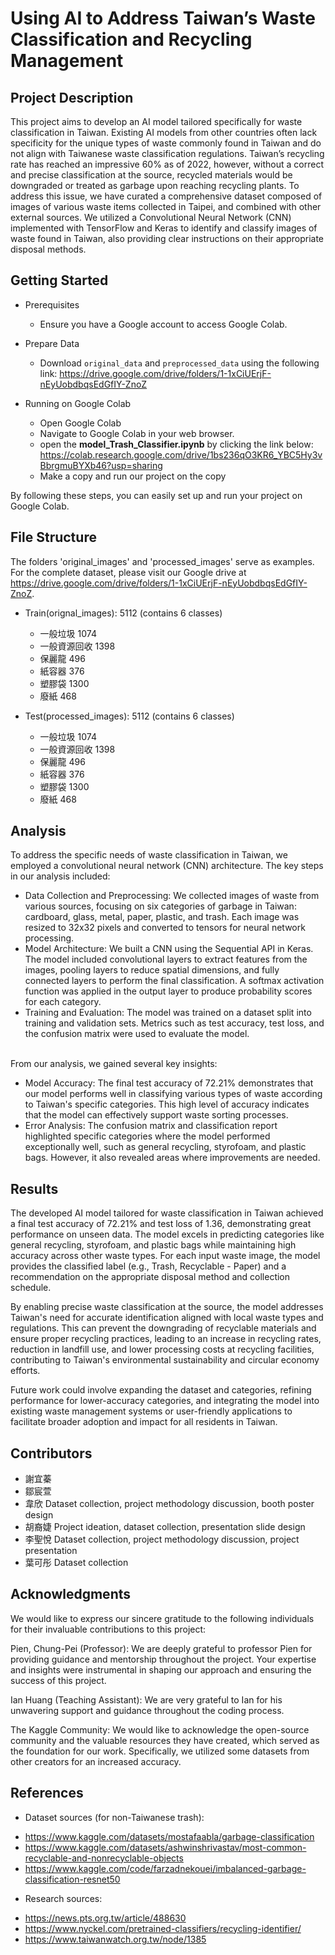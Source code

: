 # Using AI to Address Taiwan’s Waste Classification and Recycling Management

## Project Description

This project aims to develop an AI model tailored specifically for waste classification in Taiwan. Existing AI models from other countries often lack specificity for the unique types of waste commonly found in Taiwan and do not align with Taiwanese waste classification regulations. Taiwan’s recycling rate has reached an impressive 60% as of 2022, however, without a correct and precise classification at the source, recycled materials would be downgraded or treated as garbage upon reaching recycling plants. To address this issue, we have curated a comprehensive dataset composed of images of various waste items collected in Taipei, and combined with other external sources. We utilized a Convolutional Neural Network (CNN) implemented with TensorFlow and Keras to identify and classify images of waste found in Taiwan, also providing clear instructions on their appropriate disposal methods.

## Getting Started

* Prerequisites
  - Ensure you have a Google account to access Google Colab.

* Prepare Data 
  - Download `original_data` and `preprocessed_data` using the following link: https://drive.google.com/drive/folders/1-1xCiUErjF-nEyUobdbqsEdGfIY-ZnoZ

* Running on Google Colab
  - Open Google Colab
  - Navigate to Google Colab in your web browser.
  - open the **model_Trash_Classifier.ipynb** by clicking the link below: https://colab.research.google.com/drive/1bs236qO3KR6_YBC5Hy3vBbrgmuBYXb46?usp=sharing
  - Make a copy and run our project on the copy

By following these steps, you can easily set up and run your project on Google Colab.

## File Structure
The folders 'original_images' and 'processed_images' serve as examples. For the complete dataset, please visit our Google drive at https://drive.google.com/drive/folders/1-1xCiUErjF-nEyUobdbqsEdGfIY-ZnoZ.

* Train(orignal_images): 5112
  (contains 6 classes)
  -  一般垃圾 1074
  -  一般資源回收 1398
  -  保麗龍 496
  -  紙容器 376
  -  塑膠袋 1300
  -  廢紙 468
 
* Test(processed_images): 5112
  (contains 6 classes)
  -  一般垃圾 1074
  -  一般資源回收 1398
  -  保麗龍 496
  -  紙容器 376
  -  塑膠袋 1300
  -  廢紙 468

## Analysis

To address the specific needs of waste classification in Taiwan, we employed a convolutional neural network (CNN) architecture. The key steps in our analysis included:<br/>

- Data Collection and Preprocessing: We collected images of waste from various sources, focusing on six categories of garbage in Taiwan: cardboard, glass, metal, paper, plastic, and trash. Each image was resized to 32x32 pixels and converted to tensors for neural network processing.<br/>
- Model Architecture: We built a CNN using the Sequential API in Keras. The model included convolutional layers to extract features from the images, pooling layers to reduce spatial dimensions, and fully connected layers to perform the final classification. A softmax activation function was applied in the output layer to produce probability scores for each category.<br/>
- Training and Evaluation: The model was trained on a dataset split into training and validation sets. Metrics such as test accuracy, test loss, and the confusion matrix were used to evaluate the model.<br/><br/>

From our analysis, we gained several key insights:<br/>
- Model Accuracy: The final test accuracy of 72.21% demonstrates that our model performs well in classifying various types of waste according to Taiwan's specific categories. This high level of accuracy indicates that the model can effectively support waste sorting processes.<br/>
- Error Analysis: The confusion matrix and classification report highlighted specific categories where the model performed exceptionally well, such as general recycling, styrofoam, and plastic bags. However, it also revealed areas where improvements are needed.<br/>

## Results

The developed AI model tailored for waste classification in Taiwan achieved a final test accuracy of 72.21% and test loss of 1.36, demonstrating great performance on unseen data. The model excels in predicting categories like general recycling, styrofoam, and plastic bags while maintaining high accuracy across other waste types. For each input waste image, the model provides the classified label (e.g., Trash, Recyclable - Paper) and a recommendation on the appropriate disposal method and collection schedule.

By enabling precise waste classification at the source, the model addresses Taiwan's need for accurate identification aligned with local waste types and regulations. This can prevent the downgrading of recyclable materials and ensure proper recycling practices, leading to an increase in recycling rates, reduction in landfill use, and lower processing costs at recycling facilities, contributing to Taiwan's environmental sustainability and circular economy efforts.

Future work could involve expanding the dataset and categories, refining performance for lower-accuracy categories, and integrating the model into existing waste management systems or user-friendly applications to facilitate broader adoption and impact for all residents in Taiwan.

## Contributors

- 謝宜蓁
- 鄒宸萱
- 韋欣 Dataset collection, project methodology discussion, booth poster design
- 胡裔婕 Project ideation, dataset collection, presentation slide design
- 李聖悅 Dataset collection, project methodology discussion, project presentation
- 葉可彤 Dataset collection

## Acknowledgments

We would like to express our sincere gratitude to the following individuals for their invaluable contributions to this project:

Pien, Chung-Pei (Professor): We are deeply grateful to professor Pien for providing guidance and mentorship throughout the project. Your expertise and insights were instrumental in shaping our approach and ensuring the success of this project.

Ian Huang (Teaching Assistant): We are very grateful to Ian for his unwavering support and guidance throughout the coding process.

The Kaggle Community: We would like to acknowledge the open-source community and the valuable resources they have created, which served as the foundation for our work. Specifically, we utilized some datasets from other creators for an increased accuracy.

## References

* Dataset sources (for non-Taiwanese trash):
- https://www.kaggle.com/datasets/mostafaabla/garbage-classification
- https://www.kaggle.com/datasets/ashwinshrivastav/most-common-recyclable-and-nonrecyclable-objects
- https://www.kaggle.com/code/farzadnekouei/imbalanced-garbage-classification-resnet50
  
* Research sources:
- https://news.pts.org.tw/article/488630
- https://www.nyckel.com/pretrained-classifiers/recycling-identifier/
- https://www.taiwanwatch.org.tw/node/1385
